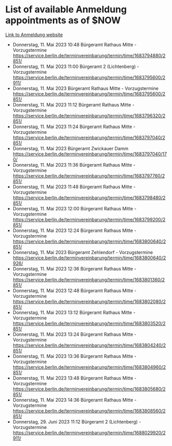 # List of available Anmeldung appointments as of $NOW
[Link to Anmeldung website](https://service.berlin.de/terminvereinbarung/termin/tag.php?termin=1&anliegen[]=120686&dienstleisterlist=122210,122217,327316,122219,327312,122227,327314,122231,327346,122243,327348,122254,122252,329742,122260,329745,122262,329748,122271,327278,122273,327274,122277,327276,330436,122280,327294,122282,327290,122284,327292,122291,327270,122285,327266,122286,327264,122296,327268,150230,329760,122297,327286,122294,327284,122312,329763,122314,329775,122304,327330,122311,327334,122309,327332,317869,122281,327352,122279,329772,122283,122276,327324,122274,327326,122267,329766,122246,327318,122251,327320,122257,327322,122208,327298,122226,327300&herkunft=http%3A%2F%2Fservice.berlin.de%2Fdienstleistung%2F120686%2F)
- Donnerstag, 11. Mai 2023 10:48 Bürgeramt Rathaus Mitte - Vorzugstermine https://service.berlin.de/terminvereinbarung/termin/time/1683794880/2851/
- Donnerstag, 11. Mai 2023 11:00 Bürgeramt 2 (Lichtenberg) - Vorzugstermine https://service.berlin.de/terminvereinbarung/termin/time/1683795600/2911/
- Donnerstag, 11. Mai 2023  Bürgeramt Rathaus Mitte - Vorzugstermine https://service.berlin.de/terminvereinbarung/termin/time/1683795600/2851/
- Donnerstag, 11. Mai 2023 11:12 Bürgeramt Rathaus Mitte - Vorzugstermine https://service.berlin.de/terminvereinbarung/termin/time/1683796320/2851/
- Donnerstag, 11. Mai 2023 11:24 Bürgeramt Rathaus Mitte - Vorzugstermine https://service.berlin.de/terminvereinbarung/termin/time/1683797040/2851/
- Donnerstag, 11. Mai 2023  Bürgeramt Zwickauer Damm https://service.berlin.de/terminvereinbarung/termin/time/1683797040/170/
- Donnerstag, 11. Mai 2023 11:36 Bürgeramt Rathaus Mitte - Vorzugstermine https://service.berlin.de/terminvereinbarung/termin/time/1683797760/2851/
- Donnerstag, 11. Mai 2023 11:48 Bürgeramt Rathaus Mitte - Vorzugstermine https://service.berlin.de/terminvereinbarung/termin/time/1683798480/2851/
- Donnerstag, 11. Mai 2023 12:00 Bürgeramt Rathaus Mitte - Vorzugstermine https://service.berlin.de/terminvereinbarung/termin/time/1683799200/2851/
- Donnerstag, 11. Mai 2023 12:24 Bürgeramt Rathaus Mitte - Vorzugstermine https://service.berlin.de/terminvereinbarung/termin/time/1683800640/2851/
- Donnerstag, 11. Mai 2023  Bürgeramt Zehlendorf - Vorzugstermine https://service.berlin.de/terminvereinbarung/termin/time/1683800640/2926/
- Donnerstag, 11. Mai 2023 12:36 Bürgeramt Rathaus Mitte - Vorzugstermine https://service.berlin.de/terminvereinbarung/termin/time/1683801360/2851/
- Donnerstag, 11. Mai 2023 12:48 Bürgeramt Rathaus Mitte - Vorzugstermine https://service.berlin.de/terminvereinbarung/termin/time/1683802080/2851/
- Donnerstag, 11. Mai 2023 13:12 Bürgeramt Rathaus Mitte - Vorzugstermine https://service.berlin.de/terminvereinbarung/termin/time/1683803520/2851/
- Donnerstag, 11. Mai 2023 13:24 Bürgeramt Rathaus Mitte - Vorzugstermine https://service.berlin.de/terminvereinbarung/termin/time/1683804240/2851/
- Donnerstag, 11. Mai 2023 13:36 Bürgeramt Rathaus Mitte - Vorzugstermine https://service.berlin.de/terminvereinbarung/termin/time/1683804960/2851/
- Donnerstag, 11. Mai 2023 13:48 Bürgeramt Rathaus Mitte - Vorzugstermine https://service.berlin.de/terminvereinbarung/termin/time/1683805680/2851/
- Donnerstag, 11. Mai 2023 14:36 Bürgeramt Rathaus Mitte - Vorzugstermine https://service.berlin.de/terminvereinbarung/termin/time/1683808560/2851/
- Donnerstag, 29. Juni 2023 11:12 Bürgeramt 2 (Lichtenberg) - Vorzugstermine https://service.berlin.de/terminvereinbarung/termin/time/1688029920/2911/
